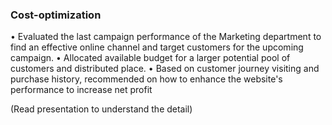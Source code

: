 ### Cost-optimization
•   Evaluated the last campaign performance of the Marketing department to find an effective online channel and target customers for the upcoming campaign.
•   Allocated available budget for a larger potential pool of customers and distributed place.
•   Based on customer journey visiting and purchase history, recommended on how to enhance the website's performance to increase net profit

(Read presentation to understand the detail)
